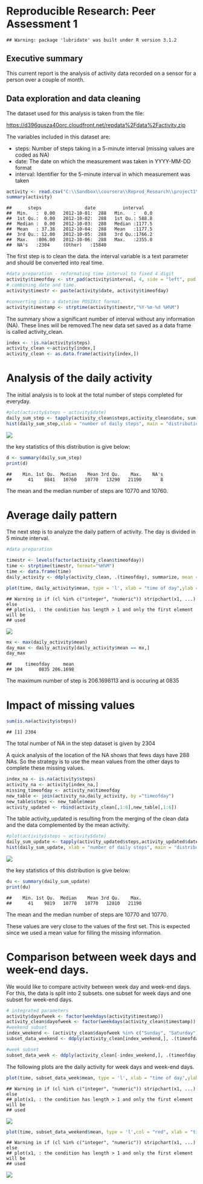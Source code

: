 # Reproducible Research: Peer Assessment 1

```
## Warning: package 'lubridate' was built under R version 3.1.2
```

## Executive summary 

This current report is the analysis of activity data recorded on a sensor for a person over a couple of month.

## Data exploration and data cleaning

The dataset used for this analysis is taken from the file: 

https://d396qusza40orc.cloudfront.net/repdata%2Fdata%2Factivity.zip

The variables included in this dataset are:

- steps: Number of steps taking in a 5-minute interval (missing values are coded as NA)
- date: The date on which the measurement was taken in YYYY-MM-DD format
- interval: Identifier for the 5-minute interval in which measurement was taken



```r
activity <- read.csv("C:\\Sandbox\\coursera\\Reprod_Research\\project1\\activity.csv", na.string = "NA")
summary(activity)
```

```
##      steps                date          interval     
##  Min.   :  0.00   2012-10-01:  288   Min.   :   0.0  
##  1st Qu.:  0.00   2012-10-02:  288   1st Qu.: 588.8  
##  Median :  0.00   2012-10-03:  288   Median :1177.5  
##  Mean   : 37.38   2012-10-04:  288   Mean   :1177.5  
##  3rd Qu.: 12.00   2012-10-05:  288   3rd Qu.:1766.2  
##  Max.   :806.00   2012-10-06:  288   Max.   :2355.0  
##  NA's   :2304     (Other)   :15840
```

The first step is to clean the data. the interval variable is a text parameter and should be converted into real time.


```r
#data preparation - reformating time interval to fixed 4 digit 
activity$timeofday <- str_pad(activity$interval, 4, side = "left", pad = "0")
# combining date and time.
activity$timestr <- paste(activity$date, activity$timeofday)

#converting into a datetime POSIXct format. 
activity$timestamp <- strptime(activity$timestr,"%Y-%m-%d %H%M")
```

The summary show a significant number of interval without any information (NA). These lines will be removed.The new data set saved as a data frame is called activity_clean.


```r
index <- !is.na(activity$steps)
activity_clean <-activity[index,]
activity_clean <- as.data.frame(activity[index,])
```

# Analysis of the daily activity

The initial analysis is to look at the total number of steps completed for everyday.


```r
#plot(activity$steps ~ activity$date)
daily_sum_step <- tapply(activity_clean$steps,activity_clean$date, sum)
hist(daily_sum_step,xlab = "number of daily steps", main = "distribution of daily steps")
```

![](PA1_template_files/figure-html/unnamed-chunk-5-1.png) 

the key statistics of this distribution is give below:


```r
d <- summary(daily_sum_step)
print(d)
```

```
##    Min. 1st Qu.  Median    Mean 3rd Qu.    Max.    NA's 
##      41    8841   10760   10770   13290   21190       8
```
The mean and the median number of steps are 10770 and 10760. 

# Average daily pattern

The next step is to analyze the daily pattern of activity.  The day is divided in 5 minute interval. 


```r
#data preparation

timestr <- levels(factor(activity_clean$timeofday))
time <- strptime(timestr, format="%H%M")
time <- data.frame(time)
daily_activity <- ddply(activity_clean, .(timeofday), summarize, mean = mean(steps))

plot(time, daily_activity$mean, type = 'l', xlab = "time of day",ylab = "mean number of step in 5 min",main = "average daily activity",ylim = c(0,200))
```

```
## Warning in if (cl %in% c("integer", "numeric")) stripchart(x1, ...) else
## plot(x1, : the condition has length > 1 and only the first element will be
## used
```

![](PA1_template_files/figure-html/unnamed-chunk-7-1.png) 


```r
mx <- max(daily_activity$mean)
day_max <- daily_activity[daily_activity$mean == mx,]
day_max
```

```
##     timeofday     mean
## 104      0835 206.1698
```

The maximum number of step is 206.1698113 and is occuring at 0835

# Impact of missing values


```r
sum(is.na(activity$steps))
```

```
## [1] 2304
```

The total number of NA in the step dataset is given by 2304

A quick analysis of the location of the NA shows that fews days have 288 NAs. So the strategy is to use the mean values from the other days to complete these missing values.


```r
index_na <- is.na(activity$steps)
activity_na <- activity[index_na,]
missing_timeofday <- activity_na$timeofday
new_table <- join(activity_na,daily_activity, by ="timeofday")
new_table$steps <- new_table$mean
activity_updated <- rbind(activity_clean[,1:6],new_table[,1:6])
```

The table activity_updated is resulting from the merging of the clean data and the data complemented by the mean activity.



```r
#plot(activity$steps ~ activity$date)
daily_sum_update <- tapply(activity_updated$steps,activity_updated$date, sum)
hist(daily_sum_update, xlab = "number of daily steps", main = "distribution of daily steps")
```

![](PA1_template_files/figure-html/unnamed-chunk-11-1.png) 

the key statistics of this distribution is give below:


```r
du <- summary(daily_sum_update)
print(du)
```

```
##    Min. 1st Qu.  Median    Mean 3rd Qu.    Max. 
##      41    9819   10770   10770   12810   21190
```
The mean and the median number of steps are 10770 and 10770. 

These values are very close to the values of the first set. This is expected since we used a mean value for filling the missing information.


# Comparison between week days and week-end days.

We would like to compare activity between week day and week-end days. For this, the data is split into 2 subsets. one subset for week days and one subset for week-end days.


```r
# integrated parameters
activity$dayofweek <- factor(weekdays(activity$timestamp))
activity_clean$dayofweek <- factor(weekdays(activity_clean$timestamp))
#weekend subset
index_weekend <- (activity_clean$dayofweek %in% c("Sunday", "Saturday"))
subset_data_weekend <- ddply(activity_clean[index_weekend,], .(timeofday), summarize, mean = mean(steps))

#week subset
subset_data_week <- ddply(activity_clean[-index_weekend,], .(timeofday), summarize, mean = mean(steps))
```

The following plots are the daily activity for week days and week-end days.

```r
plot(time, subset_data_week$mean, type = 'l', xlab = "time of day",ylab = "mean number of step in 5 min",main = "weekday mean activity",ylim = c(0,200))
```

```
## Warning in if (cl %in% c("integer", "numeric")) stripchart(x1, ...) else
## plot(x1, : the condition has length > 1 and only the first element will be
## used
```

![](PA1_template_files/figure-html/unnamed-chunk-14-1.png) 

```r
plot(time, subset_data_weekend$mean, type = 'l',col = "red", xlab = "time of day",ylab = "mean number of step in 5 min",main = "weekend mean activity",ylim = c(0,200))
```

```
## Warning in if (cl %in% c("integer", "numeric")) stripchart(x1, ...) else
## plot(x1, : the condition has length > 1 and only the first element will be
## used
```

![](PA1_template_files/figure-html/unnamed-chunk-14-2.png) 


